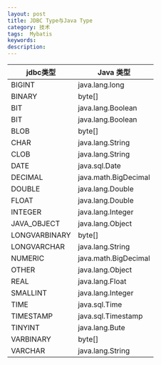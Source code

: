```yaml
---
layout: post
title: JDBC Type与Java Type
category: 技术
tags:  Mybatis
keywords: 
description: 
---
```


|jdbc类型|	Java 类型|
|---|----|
|BIGINT	 | java.lang.long	 |
|BINARY	 | 	byte[]	 |
|BIT	 | 	java.lang.Boolean	 |
|BIT	 | 	java.lang.Boolean	 |
|BLOB	 | 	byte[]	 |
|CHAR	 | 	java.lang.String	 |
|CLOB	 | 	java.lang.String	 |
|DATE	 | 	java.sql.Date	 |
|DECIMAL	 | 	java.math.BigDecimal	 |
|DOUBLE	 | 	java.lang.Double	 |
|FLOAT	 | 	java.lang.Double	 |
|INTEGER	 | 	java.lang.Integer	 |
|JAVA_OBJECT	 | 	java.lang.Object	 |
|LONGVARBINARY	 | 	byte[]	 |
|LONGVARCHAR	 | 	java.lang.String	 |
|NUMERIC	 | 	java.math.BigDecimal	 |
|OTHER	 | 	java.lang.Object	 |
|REAL	 | 	java.lang.Float	 | 
|SMALLINT	 | 	java.lang.Integer	 |
|TIME	 | 	java.sql.Time	 |
|TIMESTAMP	 | 	java.sql.Timestamp	 |
|TINYINT	 | 	java.lang.Bute	 |
|VARBINARY	 | 	byte[]	 |
|VARCHAR	 | 	java.lang.String	 | 
